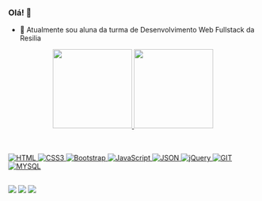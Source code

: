 ### Olá! 👋

- 🌱 Atualmente sou aluna da turma de Desenvolvimento Web Fullstack da Resilia

<div align="center">
  <a href="https://github.com/letxns">
  <img height="160em" src="https://github-readme-stats.vercel.app/api?username=letxns&show_icons=true&theme=midnight-purple&include_all_commits=true&count_private=true"/>
  <img height="160em" src="https://github-readme-stats.vercel.app/api/top-langs/?username=letxns&layout=compact&langs_count=7&theme=midnight-purple"/>
</div> <br><br>
  
![HTML](https://img.shields.io/badge/HTML5-E34F26?style=for-the-badge&logo=html5&logoColor=white)
![CSS3](https://img.shields.io/badge/CSS3-1572B6?style=for-the-badge&logo=css3&logoColor=white)
![Bootstrap](https://img.shields.io/badge/Bootstrap-563D7C?style=for-the-badge&logo=bootstrap&logoColor=white)
![JavaScript](https://img.shields.io/badge/JavaScript-323330?style=for-the-badge&logo=javascript&logoColor=F7DF1E)
![JSON](https://img.shields.io/badge/json-5E5C5C?style=for-the-badge&logo=json&logoColor=white)
![jQuery](https://img.shields.io/badge/jQuery-0769AD?style=for-the-badge&logo=jquery&logoColor=white)
![GIT](https://img.shields.io/badge/GIT-E44C30?style=for-the-badge&logo=git&logoColor=white)
![MYSQL](https://img.shields.io/badge/MYSQL-1C4863?style=for-the-badge&logo=MYSQL&logoColor=white)  
  
  ##
  
 <div> 
   <a href="https://www.linkedin.com/in/leticia-smartins" target="_blank"><img src="https://img.shields.io/badge/-LinkedIn-%230077B5?style=for-the-badge&logo=linkedin&logoColor=white" target="_blank"></a> 
  <a href = "mailto:smartins.leticia@hotmail.com"><img src="https://img.shields.io/badge/-hotmail-%23333?style=for-the-badge&logo=hotmail&logoColor=white" target="_blank"></a>
  <a href = "https://www.codewars.com/users/letxns"><img src="https://img.shields.io/badge/Codewars-B1361E?style=for-the-badge&logo=Codewars&logoColor=white" target="_blank"></a>
 
</div>

